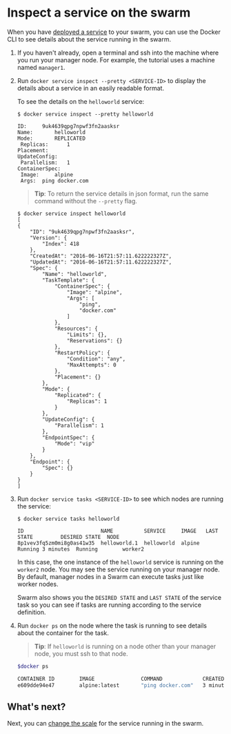 <!--[metadata]>
+++
title = "Inspect the service"
description = "Inspect the application"
keywords = ["tutorial, cluster management, swarm mode"]
[menu.main]
identifier="inspect-application"
parent="swarm-tutorial"
weight=17
+++
<![end-metadata]-->

# Inspect a service on the swarm

When you have [deployed a service](deploy-service.md) to your swarm, you can use
the Docker CLI to see details about the service running in the swarm.

1. If you haven't already, open a terminal and ssh into the machine where you
run your manager node. For example, the tutorial uses a machine named
`manager1`.

2. Run `docker service inspect --pretty <SERVICE-ID>` to display the details
about a service in an easily readable format.

    To see the details on the `helloworld` service:

    ```
    $ docker service inspect --pretty helloworld

    ID:		9uk4639qpg7npwf3fn2aasksr
    Name:		helloworld
    Mode:		REPLICATED
     Replicas:		1
    Placement:
    UpdateConfig:
     Parallelism:	1
    ContainerSpec:
     Image:		alpine
     Args:	ping docker.com
    ```

    >**Tip**: To return the service details in json format, run the same command
    without the `--pretty` flag.

    ```
    $ docker service inspect helloworld
    [
    {
        "ID": "9uk4639qpg7npwf3fn2aasksr",
        "Version": {
            "Index": 418
        },
        "CreatedAt": "2016-06-16T21:57:11.622222327Z",
        "UpdatedAt": "2016-06-16T21:57:11.622222327Z",
        "Spec": {
            "Name": "helloworld",
            "TaskTemplate": {
                "ContainerSpec": {
                    "Image": "alpine",
                    "Args": [
                        "ping",
                        "docker.com"
                    ]
                },
                "Resources": {
                    "Limits": {},
                    "Reservations": {}
                },
                "RestartPolicy": {
                    "Condition": "any",
                    "MaxAttempts": 0
                },
                "Placement": {}
            },
            "Mode": {
                "Replicated": {
                    "Replicas": 1
                }
            },
            "UpdateConfig": {
                "Parallelism": 1
            },
            "EndpointSpec": {
                "Mode": "vip"
            }
        },
        "Endpoint": {
            "Spec": {}
        }
    }
    ]
    ```

4. Run `docker service tasks <SERVICE-ID>` to see which nodes are running the
service:

    ```
    $ docker service tasks helloworld

    ID                         NAME          SERVICE     IMAGE   LAST STATE         DESIRED STATE  NODE
    8p1vev3fq5zm0mi8g0as41w35  helloworld.1  helloworld  alpine  Running 3 minutes  Running        worker2
    ```

    In this case, the one instance of the `helloworld` service is running on the
    `worker2` node. You may see the service running on your manager node. By
    default, manager nodes in a Swarm can execute tasks just like worker nodes.

    Swarm also shows you the `DESIRED STATE` and `LAST STATE` of the service
    task so you can see if tasks are running according to the service
    definition.

4. Run `docker ps` on the node where the task is running to see details about
the container for the task.

    >**Tip**: If `helloworld` is running on a node other than your manager node,
    you must ssh to that node.

    ```bash
    $docker ps

    CONTAINER ID        IMAGE               COMMAND             CREATED             STATUS              PORTS               NAMES
    e609dde94e47        alpine:latest       "ping docker.com"   3 minutes ago       Up 3 minutes                            helloworld.1.8p1vev3fq5zm0mi8g0as41w35
    ```

## What's next?

Next, you can [change the scale](scale-service.md) for the service running in
the swarm.
